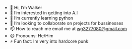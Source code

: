 - 👋 Hi, I’m Walker
- 👀 I’m interested in getting into A.I
- 🌱 I’m currently learning python
- 💞️ I’m looking to collaborate on projects for bussinesses
- 📫 How to reach me email me at wg3277080@gmail.com
- 😄 Pronouns: He/Him
- ⚡ Fun fact: Im very into hardcore punk

<!---
Walker36969/Walker36969 is a ✨ special ✨ repository because its `README.md` (this file) appears on your GitHub profile.
You can click the Preview link to take a look at your changes.
--->
